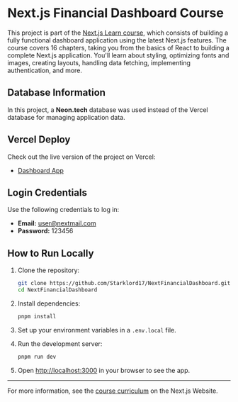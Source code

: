 # Next.js Financial Dashboard Course

This project is part of the [Next.js Learn course](https://nextjs.org/learn), which consists of building a fully functional dashboard application using the latest Next.js features.
The course covers 16 chapters, taking you from the basics of React to building a complete Next.js application. You'll learn about styling, optimizing fonts and images, creating layouts, handling data fetching, implementing authentication, and more.

## Database Information
In this project, a **Neon.tech** database was used instead of the Vercel database for managing application data. 


## Vercel Deploy
Check out the live version of the project on Vercel:
- [Dashboard App](https://max-financial-dashboard.vercel.app/)

## Login Credentials
Use the following credentials to log in:
- **Email:** user@nextmail.com
- **Password:** 123456

## How to Run Locally
1. Clone the repository:
   ```bash
   git clone https://github.com/Starklord17/NextFinancialDashboard.git
   cd NextFinancialDashboard
   ```
2. Install dependencies:
   ```bash
   pnpm install
   ```
3. Set up your environment variables in a `.env.local` file.

4. Run the development server:
   ```bash
   pnpm run dev
   ```

5. Open [http://localhost:3000](http://localhost:3000) in your browser to see the app.

---

For more information, see the [course curriculum](https://nextjs.org/learn) on the Next.js Website.
